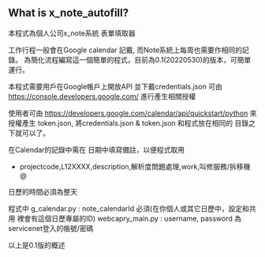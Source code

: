 ## What is x_note_autofill? ##

本程式為個人公司x_note系統 表單填取器

工作行程一般會在Google calendar 記戴, 而Note系統上每周也需要作相同的記錄。
為簡化流程編寫這一個簡單的程式，目前為0.1(20220530)的版本，可簡單運行。

本程式需要用戶在Google帳戶上開放API 並下戴credentials.json
可由 https://console.developers.google.com/ 進行產生相關授權

使用者可由 https://developers.google.com/calendar/api/quickstart/python 
來授權產生 token.json, 將credentials.json & token.json 和程式放在相同的
目錄之下就可以了。 

在Calendar的記錄中需在 日期中填寫備註，以便程式取用
* projectcode,L12XXXX,description,解析度問題處理,work,叫修服務/拆移機@

日歷的時間必須為整天

程式中
g_calendar.py : note_calendarId 必須(在你個人或其它日歷中，設定和共用 裡會有這個日歷專屬的ID)
webcapry_main.py : username, password 為servicenet登入的帳號/密碼


以上是0.1版的概述
